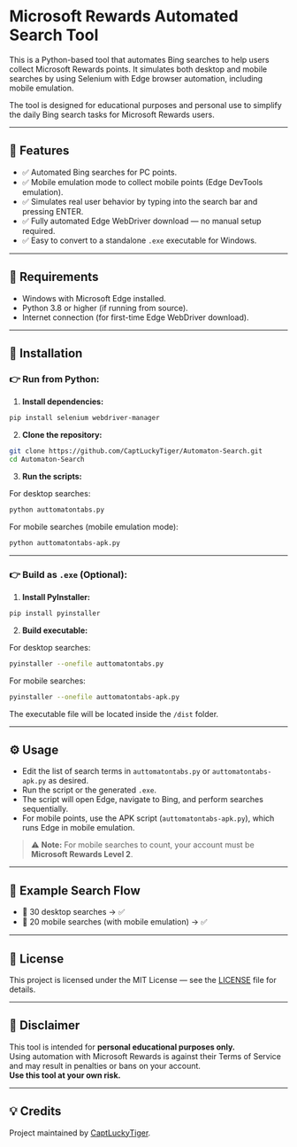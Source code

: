 # Microsoft Rewards Automated Search Tool

This is a Python-based tool that automates Bing searches to help users collect Microsoft Rewards points. It simulates both desktop and mobile searches by using Selenium with Edge browser automation, including mobile emulation.

The tool is designed for educational purposes and personal use to simplify the daily Bing search tasks for Microsoft Rewards users.

---

## 🚀 Features

- ✅ Automated Bing searches for PC points.
- ✅ Mobile emulation mode to collect mobile points (Edge DevTools emulation).
- ✅ Simulates real user behavior by typing into the search bar and pressing ENTER.
- ✅ Fully automated Edge WebDriver download — no manual setup required.
- ✅ Easy to convert to a standalone `.exe` executable for Windows.

---

## 📜 Requirements

- Windows with Microsoft Edge installed.
- Python 3.8 or higher (if running from source).
- Internet connection (for first-time Edge WebDriver download).

---

## 🔧 Installation

### 👉 Run from Python:

1. **Install dependencies:**

```bash
pip install selenium webdriver-manager
```

2. **Clone the repository:**

```bash
git clone https://github.com/CaptLuckyTiger/Automaton-Search.git
cd Automaton-Search
```

3. **Run the scripts:**

For desktop searches:

```bash
python auttomatontabs.py
```

For mobile searches (mobile emulation mode):

```bash
python auttomatontabs-apk.py
```

---

### 👉 Build as `.exe` (Optional):

1. **Install PyInstaller:**

```bash
pip install pyinstaller
```

2. **Build executable:**

For desktop searches:

```bash
pyinstaller --onefile auttomatontabs.py
```

For mobile searches:

```bash
pyinstaller --onefile auttomatontabs-apk.py
```

The executable file will be located inside the `/dist` folder.

---

## ⚙️ Usage

- Edit the list of search terms in `auttomatontabs.py` or `auttomatontabs-apk.py` as desired.
- Run the script or the generated `.exe`.
- The script will open Edge, navigate to Bing, and perform searches sequentially.
- For mobile points, use the APK script (`auttomatontabs-apk.py`), which runs Edge in mobile emulation.

> ⚠️ **Note:** For mobile searches to count, your account must be **Microsoft Rewards Level 2**.

---

## 📝 Example Search Flow

- 🔵 30 desktop searches → ✅
- 🔵 20 mobile searches (with mobile emulation) → ✅

---

## 📄 License

This project is licensed under the MIT License — see the [LICENSE](LICENSE) file for details.

---

## 🤝 Disclaimer

This tool is intended for **personal educational purposes only.**  
Using automation with Microsoft Rewards is against their Terms of Service and may result in penalties or bans on your account.  
**Use this tool at your own risk.**

---

## 💡 Credits

Project maintained by [CaptLuckyTiger](https://github.com/CaptLuckyTiger).
